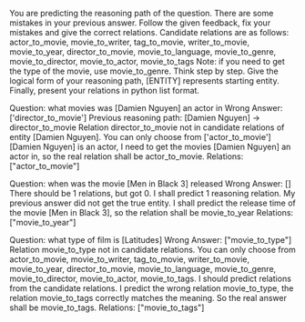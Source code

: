 You are predicting the reasoning path of the question.
There are some mistakes in your previous answer.
Follow the given feedback, fix your mistakes and give the correct relations.
Candidate relations are as follows: actor_to_movie, movie_to_writer, tag_to_movie, writer_to_movie, movie_to_year, director_to_movie, movie_to_language, movie_to_genre, movie_to_director, movie_to_actor, movie_to_tags
Note: if you need to get the type of the movie, use movie_to_genre.
Think step by step.
Give the logical form of your reasoning path, [ENTITY] represents starting entity.
Finally, present your relations in python list format.

Question: what movies was [Damien Nguyen] an actor in
Wrong Answer: ['director_to_movie']
<Feedback>
Previous reasoning path: [Damien Nguyen] -> director_to_movie
Relation director_to_movie not in candidate relations of entity [Damien Nguyen].
You can only choose from ['actor_to_movie']
</Feedback>
<Thought>
[Damien Nguyen] is an actor, I need to get the movies [Damien Nguyen] an actor in, so the real relation shall be actor_to_movie.
</Thought>
Relations: ["actor_to_movie"]

Question: when was the movie [Men in Black 3] released
Wrong Answer: []
<Feedback>
There should be 1 relations, but got 0.
</Feedback>
<Thought>
I shall predict 1 reasoning relation. My previous answer did not get the true entity. I shall predict the release time of the movie [Men in Black 3], so the relation shall be movie_to_year
</Thought>
Relations: ["movie_to_year"]

Question: what type of film is [Latitudes]
Wrong Answer: ["movie_to_type"]
<Feedback>
Relation movie_to_type not in candidate relations. You can only choose from actor_to_movie, movie_to_writer, tag_to_movie, writer_to_movie, movie_to_year, director_to_movie, movie_to_language, movie_to_genre, movie_to_director, movie_to_actor, movie_to_tags.
</Feedback>
<Thought>
I should predict relations from the candidate relations. I predict the wrong relation movie_to_type, the relation movie_to_tags correctly matches the meaning. So the real answer shall be movie_to_tags.
</Thought>
Relations: ["movie_to_tags"]
